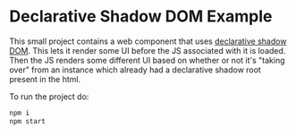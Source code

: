# Declarative Shadow DOM Example

This small project contains a web component that uses [declarative shadow
DOM](https://developer.chrome.com/en/articles/declarative-shadow-dom/). This
lets it render some UI before the JS associated with it is loaded. Then the JS
renders some different UI based on whether or not it's "taking over" from an
instance which already had a declarative shadow root present in the html.

To run the project do:

```sh
npm i
npm start
```
